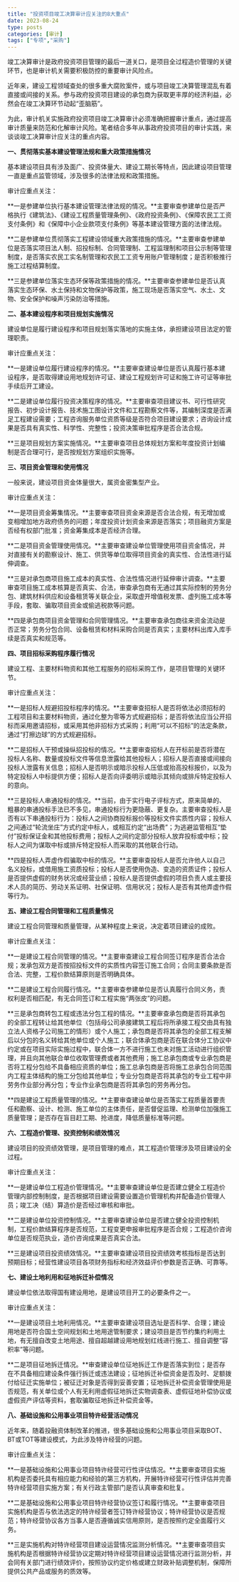 ```yaml
---
title: "投资项目竣工决算审计应关注的8大重点"
date: 2023-08-24
type: posts
categories: [审计]
tags: ["专项","采购"]
---
```

竣工决算审计是政府投资项目管理的最后一道关口，是项目全过程造价管理的关键环节，也是审计机关需要积极防控的重要审计风险点。

近年来，建设工程领域查处的很多重大腐败案件，或与项目竣工决算管理混乱有着直接或间接的关系。参与政府投资项目建设的承包商为获取更丰厚的经济利益，必然会在竣工决算环节动起“歪脑筋”。

为此，审计机关实施政府投资项目竣工决算审计必须准确把握审计重点，通过提高审计质量来防范和化解审计风险。笔者结合多年从事政府投资项目的审计实践，来谈谈竣工决算审计应关注的重点内容。

**一、贯彻落实基本建设管理法规和重大政策措施情况**

基本建设项目具有涉及面广、投资体量大、建设工期长等特点，因此建设项目管理一直是重点监管领域，涉及很多的法律法规和政策措施。

审计应重点关注：

**一是参建单位执行基本建设管理法律法规的情况。**主要审查参建单位是否严格执行《建筑法》、《建设工程质量管理条例》、《政府投资条例》、《保障农民工工资支付条例》和《保障中小企业款项支付条例》等基本建设管理方面的法律法规。

**二是参建单位贯彻落实工程建设领域重大政策措施的情况。**主要审查参建单位是否落实项目法人制、招投标制、合同管理制、工程监理制和项目公示制等管理制度，是否落实农民工实名制管理和农民工工资专用账户管理制度；是否积极推行施工过程结算制度。

**三是参建单位落实生态环保等政策措施的情况。**主要审查参建单位是否认真落实生态环保、水土保持和文物保护等政策，施工现场是否落实空气、水土、文物、安全保护和噪声污染防治等措施。

**二、基本建设程序和项目规划实施情况**

建设单位是履行建设程序和项目规划落实落地的实施主体，承担建设项目法定的管理职责。

审计应重点关注：

**一是建设单位履行建设程序的情况。**主要审查建设单位是否认真履行基本建设程序，是否取得建设用地规划许可证、建设工程规划许可证和施工许可证等审批手续后开工建设。

**二是建设单位履行投资决策程序的情况。**主要审查项目建议书、可行性研究报告、初步设计报告、技术施工图设计文件和工程勘察文件等，其编制深度是否满足工程建设需要；工程咨询服务单位资质等级是否符合项目建设要求；咨询设计成果是否具有真实性、科学性、完整性；投资决策审批程序是否合法合规。

**三是项目规划方案实施情况。**主要审查项目总体规划方案和年度投资计划编制是否合理可行，是否按规划方案组织实施等。

**三、项目资金管理和使用情况**

一般来说，建设项目资金体量很大，属资金密集型产业。

审计应重点关注：

**一是项目资金筹集情况。**主要审查项目资金来源是否合法合规，有无增加或变相增加地方政府债务的问题；年度投资计划资金来源是否落实；项目融资方案是否经有权部门批准；资金筹集成本是否经济合理。

**二是项目资金管理使用情况。**主要审查建设单位管理使用项目资金情况，并对直接有关的勘察设计、施工、供货等单位取得项目资金的真实性、合法性进行延伸调查。

**三是对承包商项目施工成本的真实性、合法性情况进行延伸审计调查。**主要审查项目施工成本核算是否真实、合法，审查承包商有无通过其实际控制的劳务分包、建筑材料供应和设备租赁等关联企业，采取虚开增值税发票、虚列施工成本等手段，套取、骗取项目资金或偷逃税款等问题。

**四是承包商项目资金管理和合同管理情况。**主要审查承包商往来资金流动是否正常；劳务分包合同、设备租赁和材料采购合同是否真实；主要材料出库入库手续是否真实和规范等。

**四、项目招标采购程序履行情况**

建设工程、主要材料物资和其他工程服务的招标采购工作，是项目管理的关键环节。

审计应重点关注：

**一是招标人规避招投标程序的情况。**主要审查招标人是否将依法必须招标的工程项目和主要材料物资，通过化整为零等方式规避招标；是否将依法应当公开招标而采用邀请招标，或采用其他非招标方式采购；利用“可以不招标”的法定条款，通过“打擦边球”的方式规避招标。

**二是招标人干预或操纵招投标的情况。**主要审查招标人在开标前是否将潜在投标人名称、数量或投标文件等信息泄露给其他投标人；招标人是否直接或间接向投标人泄露有关信息；招标人是否明示或暗示投标人压低或抬高投标报价，以及为特定投标人中标提供方便；招标人是否向评委明示或暗示其倾向或排斥特定投标人的意向。

**三是投标人串通投标的情况。**当前，由于实行电子评标方式，原来简单的、粗暴的串通投标手法已不多见，串通投标行为更隐蔽、更复杂。主要审查投标人是否有以下串通投标行为：投标人之间协商投标报价等投标文件实质性内容；投标人之间通过“轮流坐庄”方式约定中标人，或相互约定“出场费”；为逃避监管相互“垫付”投标保证金和其他投标费用；投标人之间约定部分投标人放弃投标或中标；投标人之间为谋取中标或排斥特定投标人而采取的其他联合行动。

**四是投标人弄虚作假骗取中标的情况。**主要审查投标人是否允许他人以自己名义投标，或借用施工资质投标；投标人是否使用伪造、变造的资质证件；投标人是否提供虚假的财务状况或经营业绩；投标人是否提供虚假的项目负责人或主要技术人员的简历、劳动关系证明、社保证明、信用状况；投标人是否有其他弄虚作假等行为。

**五、建设工程合同管理和工程质量情况**

建设工程合同管理和质量管理，从某种程度上来说，决定着项目建设的成败。

审计应重点关注：

**一是建设工程合同管理的情况。**主要审查建设工程合同签订程序是否合法合规；发承包双方是否按招投标文件的实质性内容签订施工合同；合同主要条款是否合法、完整，工程价款结算原则是否明确具体。

**二是建设工程合同履行情况。**主要审查参建单位是否认真履行合同义务，责权利是否相匹配，有无合同签订和工程实施“两张皮”的问题。

**三是承包商转包工程或违法分包工程的情况。**主要审查承包商是否将其承包的全部工程转让给其他单位（包括母公司承接建筑工程后将所承接工程交由具有独立法人资格子公司施工的情形）或个人施工；承包商是否将其承包的全部工程支解后以分包的名义转给其他单位或个人施工；联合体承包商是否在联合体分工协议中约定或在项目实际实施过程中，联合体一方不进行施工也未对施工活动进行组织管理，并且向其他联合单位收取管理费或者其他费用；施工总承包商或专业承包商是否将工程分包给不具备相应资质的单位；施工总承包商是否将施工总承包合同范围内工程主体结构的施工分包给其他单位；专业分包商是否将其承包的专业工程中非劳务作业部分再分包；专业作业承包商是否将其承包的劳务再分包。

**四是建设工程质量管理的情况。**主要审查建设单位是否落实工程质量首要责任和勘察、设计、检测、施工单位的主体责任，是否督促监理、检测单位加强施工质量管理；是否存在盲目赶工期、抢进度，降低质量标准等问题。

**六、工程造价管理、投资控制和绩效情况**

建设项目的投资绩效管理，是项目管理的难点，其工程造价管理涉及项目建设的全过程。

审计应重点关注：

**一是建设单位工程造价管理情况。**主要审查建设单位是否建立健全工程造价管理内部控制制度，是否根据项目建设需要设置造价管理机构并配备造价管理人员；竣工决（结）算造价是否经过审核和审批。

**二是建设单位投资控制情况。**主要审查建设单位是否建立健全投资控制机制，工程价款结算程序是否规范，工程变更申报审批程序是否合规；工程造价咨询单位是否规范执业，造价咨询成果是否真实合法。

**三是建设项目投资绩效情况。**主要审查建设项目投资绩效考核指标是否达到预期目标；经营性建设项目各项财务指标和经济效益评价参数是否正确、可靠等。

**七、建设土地利用和征地拆迁补偿情况**

建设单位依法取得国有建设用地，是建设项目开工的必要条件之一。

审计应重点关注：

**一是建设项目土地利用情况。**主要审查建设项目选址是否科学、合理；建设用地是否符合国土空间规划和土地用途管制要求；建设项目是否节约集约利用土地，有无擅自改变土地用途、擅自超越建设用地规划红线进行施工、擅自调整“容积率”等问题。

**二是项目征地拆迁情况。**审查建设单位征地拆迁工作是否落实到位；是否存在不具备相应建设条件强行拆迁或违法建设；征地拆迁补偿资金是否及时、足额拨付给征迁实施单位；被征迁对象是否得到妥善安置；征地拆迁补偿资金管理使用是否规范，有关单位或个人有无利用虚假征地拆迁实物调查表、虚假征地补偿协议或虚假资产评估等资料，套取骗取征地拆迁补偿资金等。

**八、基础设施和公用事业项目特许经营活动情况**

近年来，随着投融资体制改革的推进，很多基础设施和公用事业项目采取BOT、BT或TOT等建设模式，为此涉及特许经营的问题。

审计应重点关注：

**一是基础设施和公用事业项目特许经营可行性评估情况。**主要审查项目实施机构是否委托具有相应能力和经验的第三方机构，开展特许经营可行性评估并完善特许经营项目实施方案；有关行政主管部门是否认真审查和批复。

**二是基础设施和公用事业项目特许经营协议签订和履行情况。**主要审查项目实施机构是否与依法选定的特许经营者签订特许经营协议；特许经营协议是否规范；特许经营协议各方当事人是否遵循诚实信用原则，是否按照约定全面履行义务。

**三是实施机构对特许经营项目建设运营情况监测分析情况。**主要审查项目实施机构是否根据特许经营协议定期对特许经营项目建设运营情况进行监测分析，并会同有关部门进行绩效评价，按照协议约定价格或建立财政补贴调整机制，保障所提供公共产品或服务的质效等。